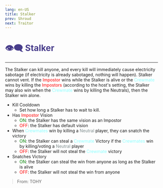 ```yaml
---
lang: en-US
title: Stalker
prev: Shroud
next: Traitor
---
```


# <font color="#483d8b">👁️‍🗨️ <b>Stalker</b></font> <Badge text="Killing" type="tip" vertical="middle"/>
---

The Stalker can kill anyone, and every kill will immediately cause electricity sabotage (if electricity is already sabotaged, nothing will happen). Stalker cannot vent. If the <font color=red>Impostor</font> wins while the Stalker is alive or the <font color=#8cffff>Crewmate</font> wins by killing the <font color=red>Impostors</font> (according to the host's setting, the Stalker may also win when the <font color=#8cffff>Crewmate</font> wins by killing the Neutrals), then the Stalker win alone.
* Kill Cooldown
  * Set how long a Stalker has to wait to kill.
* Has <font color=red>Impostor</font> Vision
  * <font color=green>ON</font>: the Stalker has the same vision as an Impostor
  * <font color=red>OFF</font>: the Stalker has default vision
* When <font color=#8cffff>Crewmates</font> win by killing a <font color=#7f8c8d>Neutral</font> player, they can snatch the victory
  * <font color=green>ON</font>: the Stalker can steal a <font color=#8cffff>Crewmate</font> Victory if the <font color=#8cffff>Crewmates</font> win by killing/voting a <font color=#7f8c8d>Neutral</font> player
  * <font color=red>OFF</font>: the Stalker will not steal the <font color=#8cffff>Crewmate</font> victory
* Snatches Victory
  * <font color=green>ON</font>: the Stalker can steal the win from anyone as long as the Stalker is alive
  * <font color=red>OFF</font>: the Stalker will not steal the win from anyone

> From: TOHY